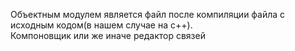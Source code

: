 Объектным модулем является файл после компиляции файла с исходным кодом(в нашем случае на c++).  
Компоновщик или же иначе редактор связей
